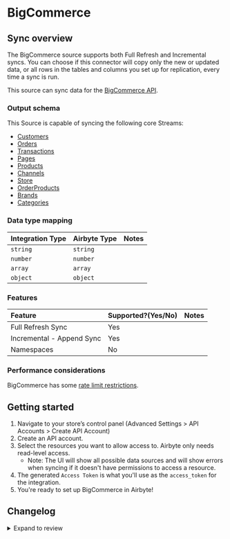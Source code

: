 # BigCommerce

## Sync overview

The BigCommerce source supports both Full Refresh and Incremental syncs. You can choose if this connector will copy only the new or updated data, or all rows in the tables and columns you set up for replication, every time a sync is run.

This source can sync data for the [BigCommerce API](https://developer.bigcommerce.com/api-docs/getting-started/making-requests).

### Output schema

This Source is capable of syncing the following core Streams:

- [Customers](https://developer.bigcommerce.com/api-reference/store-management/customers-v3/customers/customersget)
- [Orders](https://developer.bigcommerce.com/api-reference/store-management/orders/orders/getallorders)
- [Transactions](https://developer.bigcommerce.com/docs/rest-management/transactions#get-transactions)
- [Pages](https://developer.bigcommerce.com/api-reference/store-management/store-content/pages/getallpages)
- [Products](https://developer.bigcommerce.com/api-reference/store-management/catalog/products/getproducts)
- [Channels](https://developer.bigcommerce.com/api-reference/d2298071793d6-get-all-channels)
- [Store](https://developer.bigcommerce.com/docs/rest-management/store-information#get-store-information)
- [OrderProducts](https://developer.bigcommerce.com/api-reference/3b4dfef625708-list-order-products)
- [Brands](https://developer.bigcommerce.com/api-reference/c2610608c20c8-get-all-brands)
- [Categories](https://developer.bigcommerce.com/api-reference/9cc3a53863922-get-all-categories)

### Data type mapping

| Integration Type | Airbyte Type | Notes |
| :--------------- | :----------- | :---- |
| `string`         | `string`     |       |
| `number`         | `number`     |       |
| `array`          | `array`      |       |
| `object`         | `object`     |       |

### Features

| Feature                   | Supported?\(Yes/No\) | Notes |
| :------------------------ | :------------------- | :---- |
| Full Refresh Sync         | Yes                  |       |
| Incremental - Append Sync | Yes                  |       |
| Namespaces                | No                   |       |

### Performance considerations

BigCommerce has some [rate limit restrictions](https://developer.bigcommerce.com/api-docs/getting-started/best-practices).

## Getting started

1. Navigate to your store’s control panel \(Advanced Settings &gt; API Accounts &gt; Create API Account\)
2. Create an API account.
3. Select the resources you want to allow access to. Airbyte only needs read-level access.
   - Note: The UI will show all possible data sources and will show errors when syncing if it doesn't have permissions to access a resource.
4. The generated `Access Token` is what you'll use as the `access_token` for the integration.
5. You're ready to set up BigCommerce in Airbyte!

## Changelog

<details>
  <summary>Expand to review</summary>

| Version | Date       | Pull Request                                             | Subject                                                     |
| :------ | :--------- | :------------------------------------------------------- | :---------------------------------------------------------- |
| 0.2.2 | 2024-06-06 | [39251](https://github.com/airbytehq/airbyte/pull/39251) | [autopull] Upgrade base image to v1.2.2 |
| 0.2.1 | 2024-05-21 | [38528](https://github.com/airbytehq/airbyte/pull/38528) | [autopull] base image + poetry + up_to_date |
| 0.2.0 | 2023-08-16 | [29469](https://github.com/airbytehq/airbyte/pull/29469) | Migrate Python CDK to Low Code |
| 0.1.10 | 2022-12-16 | [20518](https://github.com/airbytehq/airbyte/pull/20518) | Add brands and categories streams |
| 0.1.9 | 2022-12-15 | [20540](https://github.com/airbytehq/airbyte/pull/20540) | Rebuild on CDK 0.15.0 |
| 0.1.8 | 2022-12-15 | [20090](https://github.com/airbytehq/airbyte/pull/20090) | Add order_products stream |
| 0.1.7 | 2022-09-13 | [16647](https://github.com/airbytehq/airbyte/pull/16647) | Add channel and store stream goes beyond |
| 0.1.6 | 2022-07-27 | [14940](https://github.com/airbytehq/airbyte/pull/14940) | Fix infinite loop when the page stream goes beyond one page |
| 0.1.5 | 2022-01-31 | [9935](https://github.com/airbytehq/airbyte/pull/9935) | Correct date-time columns for `orders` (v2 stream) |
| 0.1.4 | 2022-01-13 | [9516](https://github.com/airbytehq/airbyte/pull/9516) | Add Catalog Products Stream and fix date-time parsing |
| 0.1.3 | 2021-12-23 | [8434](https://github.com/airbytehq/airbyte/pull/8434) | Update fields in source-connectors specifications |
| 0.1.2 | 2021-12-07 | [8416](https://github.com/airbytehq/airbyte/pull/8416) | Correct Incremental Function |
| 0.1.1 | 2021-11-08 | [7499](https://github.com/airbytehq/airbyte/pull/7499) | Remove base-python dependencies |
| 0.1.0 | 2021-08-19 | [5521](https://github.com/airbytehq/airbyte/pull/5521) | Initial Release. Source BigCommerce |

</details>
